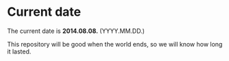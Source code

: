 # Current date

The current date is **2014.08.08.** (YYYY.MM.DD.)

This repository will be good when the world ends, so we will know how long it lasted.